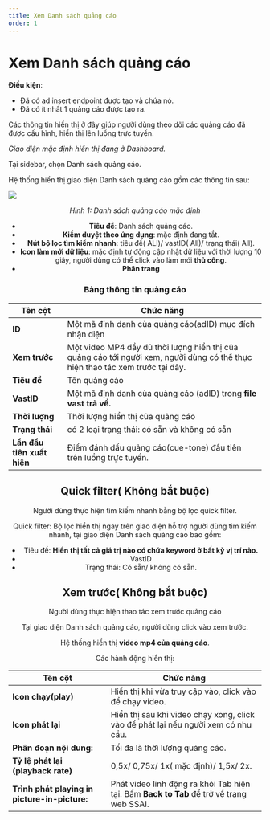 ```yaml
---
title: Xem Danh sách quảng cáo
order: 1
---
```


# Xem Danh sách quảng cáo

**Điều kiện**:

- Đã có ad insert endpoint được tạo và chứa nó.
- Đã có ít nhất 1 quảng cáo được tạo ra.

Các thông tin hiển thị ở đây giúp người dùng theo dõi các quảng cáo đã được cấu hình, hiển thị lên luồng trực tuyến.

_Giao diện mặc định hiển thị đang ở Dashboard._

Tại sidebar, chọn Danh sách quảng cáo.

Hệ thống hiển thị giao diện Danh sách quảng cáo gồm các thông tin sau:

![](/images/dai/list-ad-default-off.png)

<center>

_Hình 1: Danh sách quảng cáo mặc định_

  

- **Tiêu đề**: Danh sách quảng cáo.
- **Kiểm duyệt theo ứng dụng**: mặc định đang tắt.
- **Nút bộ lọc tìm kiếm nhanh**: tiêu đề( ALl)/ vastID( All)/ trạng thái( All).
- **Icon làm mới dữ liệu**: mặc định tự động cập nhật dữ liệu với thời lượng 10 giây, người dùng có thể click vào làm mới **thủ công**.
- **Phân trang**

### Bảng thông tin quảng cáo

| Tên cột                    | Chức năng                                                                                                                     |
| -------------------------- | ----------------------------------------------------------------------------------------------------------------------------- |
| **ID**                     | Một mã định danh của quảng cáo(adID) mục đích nhận diện                                                    |
| **Xem trước**              | Một video MP4 đầy đủ thời lượng hiển thị của quảng cáo tới người xem, người dùng có thể thực hiện thao tác xem trước tại đây. |
| **Tiêu đề**                | Tên quảng cáo                                                                                                                 |
| **VastID**                 | Một mã định danh của quảng cáo (adID) trong **file vast trả về.**                                          |
| **Thời lượng**             | Thời lượng hiển thị của quảng cáo                                                                                             |
| **Trạng thái**             | có 2 loại trạng thái: có sẵn và không có sẵn                                                                                  |
| **Lần đầu tiên xuất hiện** | Điểm đánh dấu quảng cáo(cue-tone) đầu tiên trên luồng trực tuyến.                                          |

## Quick filter( Không bắt buộc)

Người dùng thực hiện tìm kiếm nhanh bằng bộ lọc quick filter.

Quick filter: Bộ lọc hiển thị ngay trên giao diện hỗ trợ người dùng tìm kiếm nhanh, tại giao diện Danh sách quảng cáo bao gồm:

- Tiêu đề: **Hiển thị tất cả giá trị nào có chứa keyword ở bất kỳ vị trí nào.**
- VastID
- Trạng thái: Có sẵn/ không có sẵn.

## Xem trước( Không bắt buộc)

Người dùng thực hiện thao tác xem trước quảng cáo

Tại giao diện Danh sách quảng cáo, người dùng click vào xem trước.

Hệ thống hiển thị **video mp4 của quảng cáo**.

Các hành động hiển thị:

| Tên cột                                               | Chức năng                                                                                |
| ----------------------------------------------------- | ---------------------------------------------------------------------------------------- |
| **Icon chạy(play)**                | Hiển thị khi vừa truy cập vào, click vào để chạy video.                                  |
| **Icon phát lại**                                     | Hiển thị sau khi video chạy xong, click vào để phát lại nếu người xem có nhu cầu.        |
| **Phân đoạn nội dung:**                               | Tối đa là thời lượng quảng cáo.                                                          |
| **Tỷ lệ phát lại (playback rate)** | 0,5x/ 0,75x/ 1x( mặc định)/ 1,5x/ 2x.                                 |
| **Trình phát playing in picture-in-picture:**         | Phát video linh động ra khỏi Tab hiện tại. Bấm **Back to Tab** để trở về trang web SSAI. |
